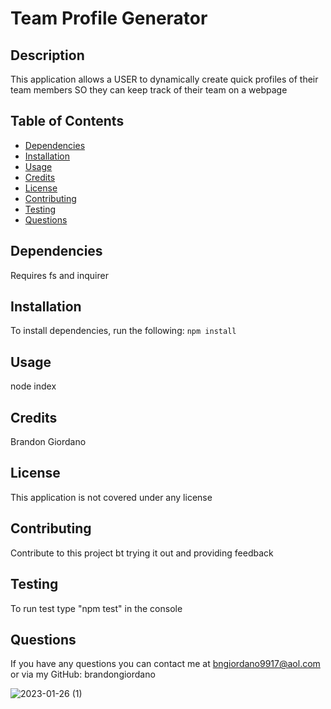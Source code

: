 # Team Profile Generator

## Description

This application allows a USER to dynamically create quick profiles of their team members SO they can keep track of their team on a webpage

## Table of Contents

- [Dependencies](#Dependencies)
- [Installation](#installation)
- [Usage](#usage)
- [Credits](#credits)
- [License](#license)
- [Contributing](#contributing)
- [Testing](#testing)
- [Questions](#questions)

## Dependencies

Requires fs and inquirer

## Installation

To install dependencies, run the following:
`npm install`

## Usage

node index

## Credits

Brandon Giordano

## License

This application is not covered under any license

## Contributing

Contribute to this project bt trying it out and providing feedback

## Testing

To run test type "npm test" in the console

## Questions

If you have any questions you can contact me at bngiordano9917@aol.com or via my GitHub: brandongiordano

![2023-01-26 (1)](https://user-images.githubusercontent.com/110688825/214950879-54497a91-9261-43cd-9f5a-aabcf1044172.png)

